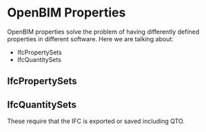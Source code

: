 # OpenBIM Properties

OpenBIM properties solve the problem of having differently defined properties in different software. Here we are talking about:
* IfcPropertySets
* IfcQuantitySets

## IfcPropertySets


## IfcQuantitySets
These require that the IFC is exported or saved including QTO.
